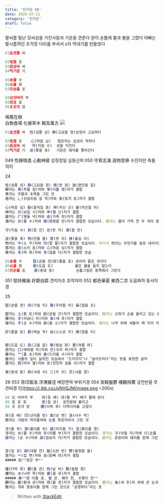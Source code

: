 ```yaml
---
title: '천자문 08'
date: 2020-07-21
category: '천자문'
draft: false
---
```


팔씨름
털난 모씨성을  가진사람과 기운을 견준다
완이 손톱에 물과 불을 그렸다
아빠는 팔시름하던 조각장 다리를 부셔서  x자 막대기를 만들었다
```js
81比견줄 비

82毛털 모
83氏성씨 씨
84气기운 기

85水물 수
86火불 화
87爪손톱 조

88父아버지 부
89爻효 효
90爿조각 장
```

鳴鳳在樹  
白駒食場
化被草木
賴及萬方
![](https://i.ibb.co/HG896Z8/image.png)
```js
81比견줄 비  性(성품 성) 靜(고요할 정)성정이 고요하다

82毛털 모    心(마음 심)   털모자는 심성이 착하다
83氏성씨 씨   守(지킬 수)  성을 지킨다
84气기운 기  逐(쫓을 축)   기운은 돼지를 쫓아간다
```

049 性靜情逸 心動神疲 성징정일 심동신피
050 守真志滿 逐物意移 수진지만 축물의이

24
```js
性(성품 성) 靜(고요할 정) 情(뜻 정) 逸(편안할 일)
靜자는 靑(푸를 청)자와 爭(다툴 쟁)자가 결합
靑자는 우물과 초목을 그린 것
逸자는 辶(쉬엄쉬엄 갈 착)자와 兎(토끼 토)자가 결합

心(마음 심) 動(움직일 동) 神(귀신 신) 疲(피곤할 피)
神자는 示(보일 시)자와 申(펼 신)자가 결합
疲자는 疒(병들 녁)자와 皮(가죽 피)자가 결합
滿자는 水(물 수)자와 㒼(평평할 만)자가 결합한 모습이다. 㒼자는 물이 가득 찬 두 개의 항아리를 끈으로 묶어 놓은 모습을 그린 것

守(지킬 수) 眞(참 진) 志(뜻 지) 滿(찰 만)

逐(쫓을 축) 物(만물 물) 意(뜻 의) 移(옮길 이)
物자는 牛(소 우)자와 勿(말 물)자가 결합한 모습이다. 여기서 勿자는 무언가를 칼로 내리치는 모습
意자는 音(소리 음)자와 心(마음 심)자가 결합
移자는 禾(벼 화)자와 多(많을 다)자가 결합한 모습
```
```js
85水물 수     堅(굳을 견)好(좋을 호) 굳어야 좋은 것이다
86火불 화     都(도읍 도)          불은 물을 돕지 않는다
87爪손톱 조    東(동녘 동)          손톱그림은 동쪽에서 그린다
```
051 堅持雅操 好爵自縻 견지아조 호작자미
052 都邑華夏 東西二京  도읍화하 동서이경

25
```js
堅(굳을 견) 持(가질 지) 雅(우아할 아) 操(잡을 조)

堅자는 土(흙 토)자와 臤(굳을 간)자가 결합한 모습이다. 臤자는 신하가 손을 올리고 있는 모습
雅자는 牙(어금니 아)자와 隹(새 추)자가 결합
操자는 手(손 수)자와 喿(울 소)자가 결합한 모습이다. 喿자는 나무 위에 새들이 떼 지어 지저귀는 모습

好(좋을 호) 爵(벼슬 작) 自(스스로 자) 慔(얽을 미)


都(도읍 도) 邑(고을 읍) 華(빛날 화) 夏(여름 하)
邑자는 囗(에워쌀 위)자와 巴(꼬리 파)자가 결합
華자는 艹(풀 초)자와 垂(드리울 수)자가 결합
垂자는 식물의 잎이 늘어진 모습에서 ‘드리우다’나 ‘늘어뜨리다’라는 뜻을 표현한 글자
夏자는 頁(머리 혈)자와 夊(천천히 걸을 쇠)자가 결합

東(동녘 동) 西(서녘 서) 二(두 이) 京(서울 경)

```

26
 053 背邙面洛 浮渭據涇  배망면락 부위거경
 054 宮殿盤鬱 樓觀飛驚 궁전반울  루관비경
 ![](https://i.ibb.co/JxNVQJM/image.png =200x)
```js
88 父 아버지 부    背(등 배) 浮(뜰 부) 배가 물에 뜬다
89 爻 효 효       宮(집 궁)  궁전문에 붙이고 
90 爿 조각 장     樓(다락 루) 다락다리를 고쳤다
```
```js
背(등 배) 邙(산이름 망) 面(낯 면) 洛(낙수 락)
面자는 사람의 머리둘레와 눈을 특징지어서 그린 것

浮(뜰 부) 渭(물이름 위) 據(의지할 거) 涇(물이름 경)
浮자는 水(물 수)자와 孚(미쁠 부)자가 결합한 모습이다. 孚자는 子(아들 자)자에 爪(손톱 조)자가 결합
據자는 (손 수)자와 豦(원숭이 거)자가 결합한 모습이다. 豦자는 호랑이와 돼지를 함께 그린 것으로 본래는 ‘멧돼지’를 뜻


宮(집 궁) 殿(대궐 전) 盤(소반 반) 鬱(울창할 울)
宮자는 宀(집 면)자와 呂(등뼈 려)자가 결합
##### 缶**장군 부**

樓(다락 루) 觀(볼 관) 飛(날 비) 驚(놀랄 경)
樓자는 木(나무 목)자와 婁(끌 루)자가 결합
##### 串**땅 이름 곶, 꿸 관, 꿰미 천, 꼬챙이 찬**
觀자는 雚(황새 관)자와 見(볼 견)자가 결합한 모습이다. 雚자는 隹(새 추)자 위에 큰 눈과 눈썹을 그린 것으로 ‘황새’라는 뜻
敬자는 개와 몽둥이를 함께 그린 것으로 ‘공경하다’라는 뜻
```
> Written with [StackEdit](https://stackedit.io/).

<!--stackedit_data:
eyJoaXN0b3J5IjpbLTgzNTkwOTgxMywxMjQ5NjQzMDgsNzIyMT
U4MjU3LC0zNzYzODg5NDUsMTM4MTU1MDcyLC0yMDMyMTg0NjQ3
LC0zNTg0MTIxMDksMTc2MjMzMTk0NiwxOTg1NTY2OTE4LDE3MD
Y0MzIwMjcsLTU0NzY1MjMwNywtMzc0MzExMjE5LDIwNDY3NDY2
OTAsLTE5NjI4MTU2NTcsMTg5NTExNTg0OSwtMTc2NjU2MzU3MC
w4NTE3Mzg1MzYsLTE3NTE1MTgzODQsNDU4NDEwMzE5LC04ODk0
NTM2MzhdfQ==
-->